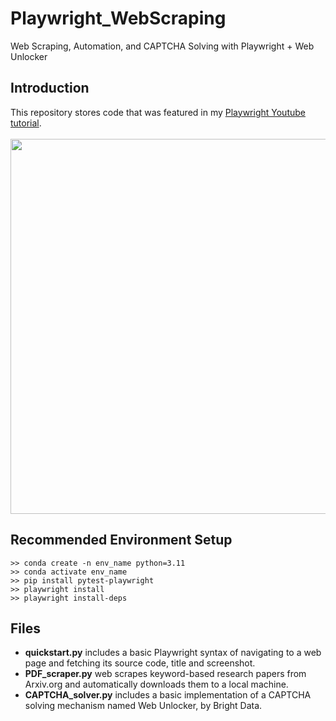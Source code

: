# Playwright_WebScraping
Web Scraping, Automation, and CAPTCHA Solving with Playwright + Web Unlocker

## Introduction

This repository stores code that was featured in my <a href="https://youtu.be/RGR5Xj0Qqfs" target="_blank">Playwright Youtube tutorial</a>.
<br>
<br>
<img src="https://github.com/user-attachments/assets/8ce05e61-6050-4c82-8c1e-f45e16c88919" width=600px>

## Recommended Environment Setup

```
>> conda create -n env_name python=3.11
>> conda activate env_name
>> pip install pytest-playwright
>> playwright install
>> playwright install-deps
```

## Files
- **quickstart.py** includes a basic Playwright syntax of navigating to a web page and fetching its source code, title and screenshot.
- **PDF_scraper.py** web scrapes keyword-based research papers from Arxiv.org and automatically downloads them to a local machine.
- **CAPTCHA_solver.py** includes a basic implementation of a CAPTCHA solving mechanism named Web Unlocker, by Bright Data.




